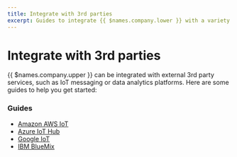 ```yaml
---
title: Integrate with 3rd parties
excerpt: Guides to integrate {{ $names.company.lower }} with a variety of IoT platforms
---
```


# Integrate with 3rd parties

{{ $names.company.upper }} can be integrated with external 3rd party services, such as IoT messaging or data analytics platforms. Here are some guides to help you get started:

### Guides

* [Amazon AWS IoT](aws/)
* [Azure IoT Hub](azure-iot-hub/)
* [Google IoT](google-iot/)
* [IBM BlueMix](bluemix/)
